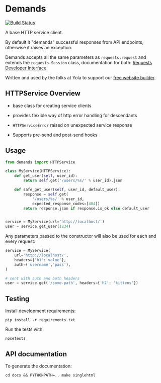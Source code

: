 # Demands

[![Build Status](https://travis-ci.org/yola/demands.png)](https://travis-ci.org/yola/demands)

A base HTTP service client.

By default it "demands" successful responses from API endpoints,
otherwise it raises an exception.

Demands accepts all the same parameters as `requests.request` and extends
the `requests.Session` class, documentation for both:
[Requests Developer Interface][2].

Written and used by the folks at Yola to support our [free website builder][1].

## HTTPService Overview

* base class for creating service clients
* provides flexible way of http error handling for descendants
* `HTTPServiceError` raised on unexpected service response

* Supports pre-send and post-send hooks

## Usage
```python
from demands import HTTPService

class MyService(HTTPService):
    def get_user(self, user_id):
        return self.get('/users/%s/' % user_id).json

    def safe_get_user(self, user_id, default_user):
        response = self.get(
            '/users/%s/' % user_id, 
            expected_response_codes=[404])
        return response.json if response.is_ok else default_user


service = MyService(url='http://localhost/')
user = service.get_user(1234)
```

Any parameters passed to the constructor will also be used for 
each and every request:
```python
service = MyService(
    url='http://localhost/',
    headers={'h1':'value'},
    auth=('username','pass'),
)

# sent with auth and both headers
user = service.get('/some-path', headers={'h2': 'kittens'})
```


## Testing

Install development requirements:

    pip install -r requirements.txt

Run the tests with:

    nosetests

## API documentation

To generate the documentation:

    cd docs && PYTHONPATH=.. make singlehtml

[1]:https://www.yola.com/
[2]:http://www.python-requests.org/en/latest/api/
[3]:https://github.com/kennethreitz/requests
